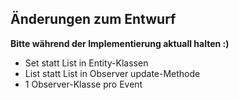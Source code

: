 ## Änderungen zum Entwurf

**Bitte während der Implementierung aktuall halten :)**

- Set statt List in Entity-Klassen
- List<String> statt List<Object> in Observer update-Methode
- 1 Observer-Klasse pro Event
